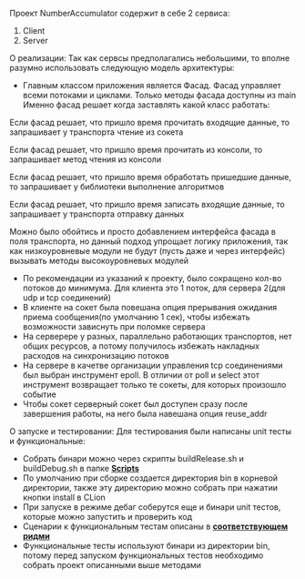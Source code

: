 Проект NumberAccumulator содержит в себе 2 сервиса:
1. Client
2. Server

О реализации:
Так как сервсы предполагались небольшими, то вполне разумно использовать следующую модель архитектуры:
* Главным классом приложения является Фасад. Фасад управляет всеми потоками и циклами. Только методы фасада доступны из main
Именно фасад решает когда заставлять какой класс работать:

Если фасад решает, что пришло время прочитать входящие данные, то запрашивает у транспорта чтение из сокета

Если фасад решает, что пришло время прочитать из консоли, то запрашивает метод чтения из консоли

Если фасад решает, что пришло время обработать пришедшие данные, то запрашивает у библиотеки выполнение алгоритмов

Если фасад решает, что пришло время записать входящие данные, то запрашивает у транспорта отправку данных

Можно было обойтись и просто добавлением интерфейса фасада в поля транспорта, но
данный подход упрощает логику приложения, так как низкоуровневые модули не будут (пусть даже и через интерфейс) вызывать методы высокоуровневых модулей

* По рекомендации из указаний к проекту, было сокращено кол-во потоков до минимума. Для клиента это 1 поток, для сервера 2(для udp и tcp соединений)
* В клиенте на сокет была повешана опция прерывания ожидания приема сообщения(по умолчанию 1 сек), чтобы избежать возможности зависнуть при поломке сервера
* На серверере у разных, параллельно работающих транспортов, нет общих ресурсов, а потому получилось избежать накладных расходов на синхронизацию потоков
* На сервере в качетве организации управления tcp соединениями был выбран инструмент epoll. В отличии от poll и select этот инструмент возвращает только те сокеты, для которых произошло событие
* Чтобы сокет серверный сокет был доступен сразу после завершения работы, на него была навешана опция reuse_addr

О запуске и тестировании:
Для тестирования были написаны unit тесты и функциональные:
* Собрать бинари можно через скрипты buildRelease.sh и buildDebug.sh в папке [**Scripts**](./Scripts)
* По умолчанию при сборке создается директория bin в корневой директории, также эту директорию можно собрать при нажатии кнопки install в CLion
* При запуске в режиме дебаг соберутся еще и бинари unit тестов, которые можно запустить и проверить код
* Сценарии к функциональным тестам описаны в  [**соответствующем ридми**](./Tests/FunctionalTests/README.md)
* Функциональные тесты используют бинари из директории bin, потому перед запуском функциональных тестов необходимо собрать проект описанными выше методами


